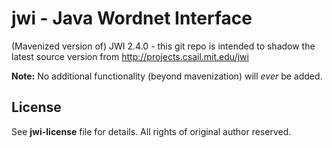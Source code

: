 jwi - Java Wordnet Interface
============================

(Mavenized version of) JWI 2.4.0 - this git repo is intended to shadow 
the latest source version from http://projects.csail.mit.edu/jwi

**Note:** No additional functionality (beyond mavenization) will _ever_ be added.

License
-------
See **jwi-license** file for details. All rights of original author reserved.
